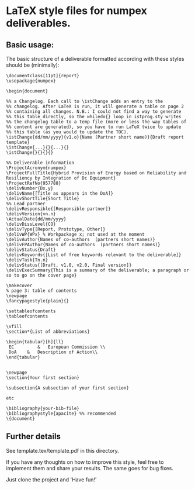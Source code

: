 LaTeX style files for numpex deliverables.
===============================================

Basic usage:
------------

The basic structure of a deliverable formatted according with these
styles should be (minimally):

    \documentclass[11pt]{report}
    \usepackage{numpex}  
    
    \begin{document}
    
    %% a Changelog. Each call to \istChange adds an entry to the
    %% changelog. After LaTeX is run, it will generate a table on page 2
    %% containing all changes. N.B.: I could not find a way to generate
    %% this table directly, so the whiledo{} loop in istprog.sty writes
    %% the changelog table to a temp file (more or less the way tables of
    %% content are generated), so you have to run LaTeX twice to update
    %% this table (as you would to update the TOC).
    \istChange{dd/mm/yyyy}{v1.o}{Name (Partner short name)}{Draft report template}
    \istChange{...}{}{...}{}
    \istChange{}{}{}{}

    %% Deliverable information
    \ProjectAcronym{numpex}
    \ProjectFullTitle{Hybrid Provision of Energy based on Reliability and Resiliency by Integration of Dc Equipment}
    \ProjectRefNo{957788}
    \delivNumber{Dx.y}
    \delivName{[Title as appears in the DoA]}
    \delivShortTile{Short Title}
    %% Lead partner
    \delivResponsible{[Responsible partner]} 
    \delivVersion{vn.n}
    \ActualDate{dd/mm/yyyy}
    \delivDissLevel{CO}
    \delivType{[Report, Prototype, Other]}
    \delivWP{WPx} % Workpackage x; not used at the moment
    \delivAuthor{Names of co-authors  (partners short names)}
    \delivFPAuthor{Names of co-authors  (partners short names)}
    \delivStatus{Draft}
    \delivKeywords{[List of free keywords relevant to the deliverable]}
    \delivTask{Tn.n}
    \delivStatus{[Draft, v1.0, v2.0, Final version]}
    \delivExecSummary{This is a summary of the deliverable; a paragraph or
    so to go on the cover page} 
    
    \makecover
    % page 3: table of contents
    \newpage
    \fancypagestyle{plain}{}
    
    \settableofcontents
    \tableofcontents
    
    \vfill
    \section*{List of abbreviations}
    
    \begin{tabular}[h]{ll}
     EC	        &	European Commission \\
     DoA	&	Description of Action\\
    \end{tabular}
    
    
    \newpage
    \section{Your first section}
    
    \subsection{A subsection of your first section}
    
    etc
    
    \bibliography{your-bib-file}
    \bibliographystyle{apacite} %% recommended 
    \{document}

Further details
---------------

See template.tex/template.pdf in this directory.

If you have any thoughts on how to improve this style, feel free to
implement them and share your results. The same goes for bug fixes.

Just clone the project and 'Have fun!'